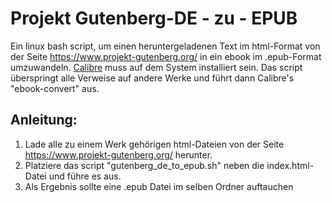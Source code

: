 # Projekt Gutenberg-DE - zu - EPUB
Ein linux bash script, um einen heruntergeladenen Text im html-Format von der Seite https://www.projekt-gutenberg.org/ in ein ebook im .epub-Format umzuwandeln.
[Calibre](https://calibre-ebook.com/) muss auf dem System installiert sein. Das script überspringt alle Verweise auf andere Werke und führt dann Calibre's "ebook-convert" aus.
## Anleitung:
1. Lade alle zu einem Werk gehörigen html-Dateien von der Seite https://www.projekt-gutenberg.org/ herunter.
2. Platziere das script "gutenberg_de_to_epub.sh" neben die index.html-Datei und führe es aus.
3. Als Ergebnis sollte eine .epub Datei im selben Ordner auftauchen
